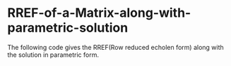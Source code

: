 # RREF-of-a-Matrix-along-with-parametric-solution

The following code gives the RREF(Row reduced echolen form) along with the solution in parametric form.
